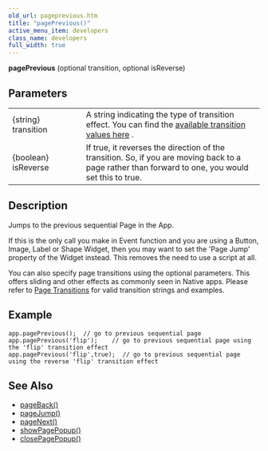```yaml
---
old_url: pageprevious.htm
title: "pagePrevious()"
active_menu_item: developers
class_name: developers
full_width: true
---
```



**pagePrevious** (optional transition, optional isReverse)

## Parameters

<table>
<tr>
<td width="164">
{string} transition

</td>
<td width="12">
</td>
<td width="717">
  A string indicating the type of transition effect. You can find the <a href="/developers/documentation/scripting-apis/client-api/page-functions/page-transitions">available transition values here</a> .

</td>
</tr>
<tr>
<td width="164">
{boolean} isReverse

</td>
<td width="12">
</td>
<td width="717">
If true, it reverses the direction of the transition. So, if you are moving back to a page rather than forward to one, you would set this to true.

</td>
</tr>
</table>

## Description

Jumps to the previous sequential Page in the App.

If this is the only call you make in Event function and you are using a Button, Image, Label or Shape Widget, then you may want to set the 'Page Jump' property of the Widget instead. This removes the need to use a script at all.

You can also specify page transitions using the optional parameters. This offers sliding and other effects as commonly seen in Native apps. Please refer to [Page Transitions](/developers/documentation/scripting-apis/client-api/page-functions/page-transitions) for valid transition strings and examples.

## Example

    app.pagePrevious();  // go to previous sequential page
    app.pagePrevious('flip');    // go to previous sequential page using the 'flip' transition effect
    app.pagePrevious('flip',true);  // go to previous sequential page using the reverse 'flip' transition effect
   

## See Also

 - [pageBack()](/developers/documentation/scripting-apis/client-api/page-functions/pageback)
 - [pageJump()](/developers/documentation/scripting-apis/client-api/page-functions/pagejump)
 - [pageNext()](/developers/documentation/scripting-apis/client-api/page-functions/pagenext)
 - [showPagePopup()](/developers/documentation/scripting-apis/client-api/page-functions/showpagepopup)
 - [closePagePopup()](/developers/documentation/scripting-apis/client-api/page-functions/closepagepopup)

